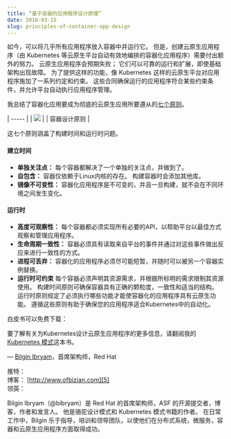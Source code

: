 ```yaml
---
title: “基于容器的应用程序设计原理”
date: 2018-03-15
slug: principles-of-container-app-design
---
```


如今，可以将几乎所有应用程序放入容器中并运行它。
但是，创建云原生应用程序（由 Kubernetes 等云原生平台自动有效地编排的容器化应用程序）需要付出额外的努力。
云原生应用程序会预期失败；
它们可以可靠的运行和扩展，即使基础架构出现故障。
为了提供这样的功能，像 Kubernetes 这样的云原生平台对应用程序施加了一系列约定和约束。
这些合同确保运行的应用程序符合某些约束条件，并允许平台自动执行应用程序管理。


我总结了容器化应用要成为彻底的云原生应用所要遵从的[七个原则][1]。

| ----- |
| ![][2]  |
| 容器设计原则 |


这七个原则涵盖了构建时间和运行时问题。

####  建立时间

* **单独关注点：** 每个容器都解决了一个单独的关注点，并做到了。
* **自包含：** 容器仅依赖于Linux内核的存在。 构建容器时会添加其他库。
* **镜像不可变性：** 容器化应用程序是不可变的，并且一旦构建，就不会在不同环境之间发生变化。

####  运行时

* **高度可观察性：** 每个容器都必须实现所有必要的API，以帮助平台以最佳方式观察和管理应用程序。
* **生命周期一致性：** 容器必须具有读取来自平台的事件并通过对这些事件做出反应来进行一致性的方式。
* **进程可丢弃：** 容器化的应用程序必须尽可能短暂，并随时可以被另一个容器实例替换。
* **运行时可约束** 每个容器必须声明其资源需求，并根据所标明的需求限制其资源使用。
构建时间原则可确保容器具有正确的颗粒度，一致性和适当的结构。
运行时原则规定了必须执行哪些功能才能使容器化的应用程序具有云原生功能。
遵循这些原则有助于确保您的应用程序适合Kubernetes中的自动化。

白皮书可以免费下载：

要了解有关为Kubernetes设计云原生应用程序的更多信息，请翻阅我的[Kubernetes 模式][3]这本书。

— [Bilgin Ibryam][4]，首席架构师，Red Hat

推特：   
博客： [http://www.ofbizian.com][5]  
领英：

Bilgin Ibryam（@bibryam）是 Red Hat 的首席架构师，ASF 的开源提交者，博客，作者和发言人。
他是骆驼设计模式和 Kubernetes 模式书籍的作者。
在日常工作中，Bilgin 乐于指导，培训和领导团队，以使他们在分布式系统，微服务，容器和云原生应用程序方面取得成功。


[1]: https://www.redhat.com/en/resources/cloud-native-container-design-whitepaper
[2]: https://lh5.googleusercontent.com/1XqojkVC0CET1yKCJqZ3-0VWxJ3W8Q74zPLlqnn6eHSJsjHOiBTB7EGUX5o_BOKumgfkxVdgBeLyoyMfMIXwVm9p2QXkq_RRy2mDJG1qEExJDculYL5PciYcWfPAKxF2-DGIdiLw
[3]: http://leanpub.com/k8spatterns/
[4]: http://twitter.com/bibryam
[5]: http://www.ofbizian.com/


